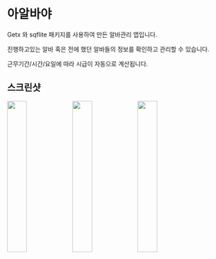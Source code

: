 
# 아알바야
Getx 와 sqflite 패키지를 사용하여 만든 알바관리 앱입니다.

진행하고있는 알바 혹은 전에 했던 알바들의 정보를 확인하고 관리할 수 있습니다.

근무기간/시간/요일에 따라 시급이 자동으로 계산됩니다.

## 스크린샷
<img src= https://user-images.githubusercontent.com/85559690/176369959-2d7c453d-796c-4f0f-b807-b25c95a208ef.png width="30%"><img src=https://user-images.githubusercontent.com/85559690/176369965-28d67c7c-fa4c-42c3-9361-8142a71df361.png width="30%"><img src=https://user-images.githubusercontent.com/85559690/176369968-36cc656e-8beb-43cc-9719-104f65841d53.png width="30%">
